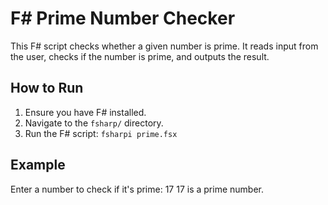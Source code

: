 # F# Prime Number Checker

This F# script checks whether a given number is prime. It reads input from the user, checks if the number is prime, and outputs the result.

## How to Run

1. Ensure you have F# installed.
2. Navigate to the `fsharp/` directory.
3. Run the F# script:
   `fsharpi prime.fsx`

## Example

Enter a number to check if it's prime: 17
17 is a prime number.
